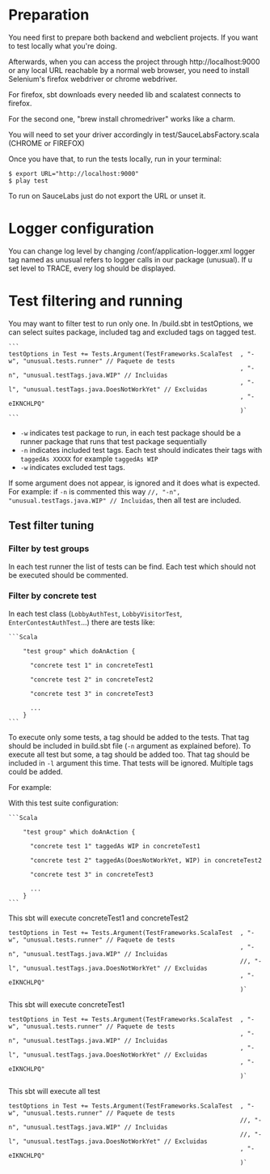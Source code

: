 Preparation
===========

You need first to prepare both backend and webclient projects. If you want to test locally what you're doing.

Afterwards, when you can access the project through http://localhost:9000 or any local URL reachable by a normal web
browser, you need to install Selenium's firefox webdriver or chrome webdriver.

For firefox, sbt downloads every needed lib and scalatest connects to firefox.

For the second one, "brew install chromedriver" works like a charm.

You will need to set your driver accordingly in test/SauceLabsFactory.scala (CHROME or FIREFOX)

Once you have that, to run the tests locally, run in your terminal:

    $ export URL="http://localhost:9000"
    $ play test

To run on SauceLabs just do not export the URL or unset it.


Logger configuration
====================

You can change log level by changing /conf/application-logger.xml
logger tag named as unusual refers to logger calls in our package (unusual). If u set level to TRACE, every log should be
displayed.


Test filtering and running
==========================

You may want to filter test to run only one. In /build.sbt in testOptions, we can select suites package, included tag
and excluded tags on tagged test.
    
    ```
    testOptions in Test += Tests.Argument(TestFrameworks.ScalaTest  , "-w", "unusual.tests.runner" // Paquete de tests
                                                                    , "-n", "unusual.testTags.java.WIP" // Incluidas
                                                                    , "-l", "unusual.testTags.java.DoesNotWorkYet" // Excluidas
                                                                    , "-eIKNCHLPQ"
                                                                    )`
    ```                                                                

   - `-w` indicates test package to run, in each test package should be a runner package that runs that test package sequentially
   - `-n` indicates included test tags. Each test should indicates their tags with `taggedAs XXXXX` for example `taggedAs WIP`
   - `-w` indicates excluded test tags.

If some argument does not appear, is ignored and it does what is expected. For example: if `-n` is commented this way `//, "-n", "unusual.testTags.java.WIP" // Incluidas`, then all test are included.


Test filter tuning
------------------

### Filter by test groups

In each test runner the list of tests can be find. Each test which should not be executed should be commented.


### Filter by concrete test

In each test class (`LobbyAuthTest`, `LobbyVisitorTest`, `EnterContestAuthTest`...) there are tests like:
    
    ```Scala
    
        "test group" which doAnAction {
    
          "concrete test 1" in concreteTest1
    
          "concrete test 2" in concreteTest2
    
          "concrete test 3" in concreteTest3
          
          ...
        }
    ```

To execute only some tests, a tag should be added to the tests. That tag should be included in build.sbt file (`-n` argument as explained before).
To execute all test but some, a tag should be added too. That tag should be included in `-l` argument this time. That tests will be ignored.
Multiple tags could be added.


For example:

With this test suite configuration:

    ```Scala
    
        "test group" which doAnAction {
    
          "concrete test 1" taggedAs WIP in concreteTest1
    
          "concrete test 2" taggedAs(DoesNotWorkYet, WIP) in concreteTest2
    
          "concrete test 3" in concreteTest3
          
          ...
        }
    ```

This sbt will execute concreteTest1 and concreteTest2
```
testOptions in Test += Tests.Argument(TestFrameworks.ScalaTest  , "-w", "unusual.tests.runner" // Paquete de tests
                                                                , "-n", "unusual.testTags.java.WIP" // Incluidas
                                                                //, "-l", "unusual.testTags.java.DoesNotWorkYet" // Excluidas
                                                                , "-eIKNCHLPQ"
                                                                )`
```     

This sbt will execute concreteTest1
```
testOptions in Test += Tests.Argument(TestFrameworks.ScalaTest  , "-w", "unusual.tests.runner" // Paquete de tests
                                                                , "-n", "unusual.testTags.java.WIP" // Incluidas
                                                                , "-l", "unusual.testTags.java.DoesNotWorkYet" // Excluidas
                                                                , "-eIKNCHLPQ"
                                                                )`
```  


This sbt will execute all test
```
testOptions in Test += Tests.Argument(TestFrameworks.ScalaTest  , "-w", "unusual.tests.runner" // Paquete de tests
                                                                //, "-n", "unusual.testTags.java.WIP" // Incluidas
                                                                //, "-l", "unusual.testTags.java.DoesNotWorkYet" // Excluidas
                                                                , "-eIKNCHLPQ"
                                                                )`
```  




